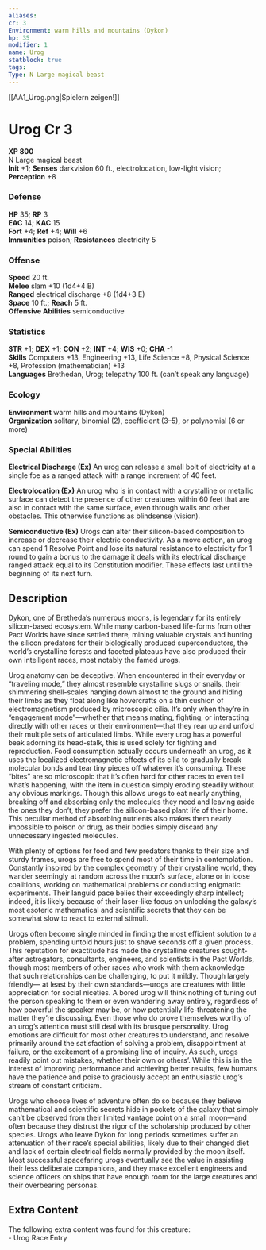 ```yaml
---
aliases: 
cr: 3
Environment: warm hills and mountains (Dykon)  
hp: 35
modifier: 1
name: Urog
statblock: true
tags: 
Type: N Large magical beast  
---
```

[[AA1_Urog.png|Spielern zeigen!]]

# Urog Cr 3

**XP 800**  
N Large magical beast  
**Init** +1; **Senses** darkvision 60 ft., electrolocation, low-light vision; **Perception** +8  

### Defense

**HP** 35; **RP** 3  
**EAC** 14; **KAC** 15  
**Fort** +4; **Ref** +4; **Will** +6  
**Immunities** poison; **Resistances** electricity 5  

### Offense

**Speed** 20 ft.  
**Melee** slam +10 (1d4+4 B)  
**Ranged** electrical discharge +8 (1d4+3 E)  
**Space** 10 ft.; **Reach** 5 ft.  
**Offensive Abilities** semiconductive

### Statistics

**STR** +1; **DEX** +1; **CON** +2; **INT** +4; **WIS** +0; **CHA** -1  
**Skills** Computers +13, Engineering +13, Life Science +8, Physical Science +8, Profession (mathematician) +13  
**Languages** Brethedan, Urog; telepathy 100 ft. (can’t speak any language)

### Ecology

**Environment** warm hills and mountains (Dykon)  
**Organization** solitary, binomial (2), coefficient (3–5), or polynomial (6 or more)

### Special Abilities

**Electrical Discharge (Ex)** An urog can release a small bolt of electricity at a single foe as a ranged attack with a range increment of 40 feet.

**Electrolocation (Ex)** An urog who is in contact with a crystalline or metallic surface can detect the presence of other creatures within 60 feet that are also in contact with the same surface, even through walls and other obstacles. This otherwise functions as blindsense (vision).

**Semiconductive (Ex)** Urogs can alter their silicon-based composition to increase or decrease their electric conductivity. As a move action, an urog can spend 1 Resolve Point and lose its natural resistance to electricity for 1 round to gain a bonus to the damage it deals with its electrical discharge ranged attack equal to its Constitution modifier. These effects last until the beginning of its next turn.

## Description

Dykon, one of Bretheda’s numerous moons, is legendary for its entirely silicon-based ecosystem. While many carbon-based life-forms from other Pact Worlds have since settled there, mining valuable crystals and hunting the silicon predators for their biologically produced superconductors, the world’s crystalline forests and faceted plateaus have also produced their own intelligent races, most notably the famed urogs.

Urog anatomy can be deceptive. When encountered in their everyday or “traveling mode,” they almost resemble crystalline slugs or snails, their shimmering shell-scales hanging down almost to the ground and hiding their limbs as they float along like hovercrafts on a thin cushion of electromagnetism produced by microscopic cilia. It’s only when they’re in “engagement mode”—whether that means mating, fighting, or interacting directly with other races or their environment—that they rear up and unfold their multiple sets of articulated limbs. While every urog has a powerful beak adorning its head-stalk, this is used solely for fighting and reproduction. Food consumption actually occurs underneath an urog, as it uses the localized electromagnetic effects of its cilia to gradually break molecular bonds and tear tiny pieces off whatever it’s consuming. These “bites” are so microscopic that it’s often hard for other races to even tell what’s happening, with the item in question simply eroding steadily without any obvious markings. Though this allows urogs to eat nearly anything, breaking off and absorbing only the molecules they need and leaving aside the ones they don’t, they prefer the silicon-based plant life of their home. This peculiar method of absorbing nutrients also makes them nearly impossible to poison or drug, as their bodies simply discard any unnecessary ingested molecules.

With plenty of options for food and few predators thanks to their size and sturdy frames, urogs are free to spend most of their time in contemplation. Constantly inspired by the complex geometry of their crystalline world, they wander seemingly at random across the moon’s surface, alone or in loose coalitions, working on mathematical problems or conducting enigmatic experiments. Their languid pace belies their exceedingly sharp intellect; indeed, it is likely because of their laser-like focus on unlocking the galaxy’s most esoteric mathematical and scientific secrets that they can be somewhat slow to react to external stimuli.

Urogs often become single minded in finding the most efficient solution to a problem, spending untold hours just to shave seconds off a given process. This reputation for exactitude has made the crystalline creatures sought-after astrogators, consultants, engineers, and scientists in the Pact Worlds, though most members of other races who work with them acknowledge that such relationships can be challenging, to put it mildly. Though largely friendly— at least by their own standards—urogs are creatures with little appreciation for social niceties. A bored urog will think nothing of tuning out the person speaking to them or even wandering away entirely, regardless of how powerful the speaker may be, or how potentially life-threatening the matter they’re discussing. Even those who do prove themselves worthy of an urog’s attention must still deal with its brusque personality. Urog emotions are difficult for most other creatures to understand, and resolve primarily around the satisfaction of solving a problem, disappointment at failure, or the excitement of a promising line of inquiry. As such, urogs readily point out mistakes, whether their own or others’. While this is in the interest of improving performance and achieving better results, few humans have the patience and poise to graciously accept an enthusiastic urog’s stream of constant criticism.

Urogs who choose lives of adventure often do so because they believe mathematical and scientific secrets hide in pockets of the galaxy that simply can’t be observed from their limited vantage point on a small moon—and often because they distrust the rigor of the scholarship produced by other species. Urogs who leave Dykon for long periods sometimes suffer an attenuation of their race’s special abilities, likely due to their changed diet and lack of certain electrical fields normally provided by the moon itself. Most successful spacefaring urogs eventually see the value in assisting their less deliberate companions, and they make excellent engineers and science officers on ships that have enough room for the large creatures and their overbearing personas.

## Extra Content

The following extra content was found for this creature:  
\- Urog Race Entry
